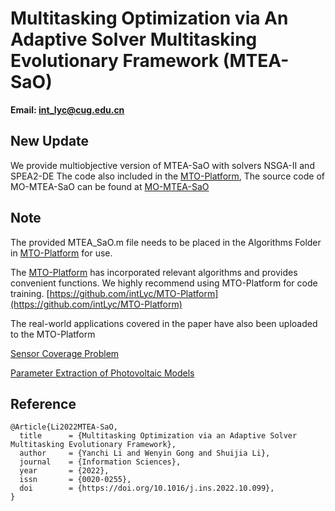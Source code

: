 # Multitasking Optimization via An Adaptive Solver Multitasking Evolutionary Framework (MTEA-SaO)

**Email: int_lyc@cug.edu.cn**

## New Update

We provide multiobjective version of MTEA-SaO with solvers NSGA-II and SPEA2-DE
The code also included in the [MTO-Platform](https://github.com/intLyc/MTO-Platform), The source code of MO-MTEA-SaO can be found at [MO-MTEA-SaO](https://github.com/intLyc/MTO-Platform/blob/master/MTO/Algorithms/Multi-objective%20Multi-task/Multi-population/MO-MTEA-SaO/MO_MTEA_SaO.m)

## Note

The provided MTEA_SaO.m file needs to be placed in the Algorithms Folder in  [MTO-Platform](https://github.com/intLyc/MTO-Platform) for use.

The [MTO-Platform](https://github.com/intLyc/MTO-Platform) has incorporated relevant algorithms and provides convenient functions. We highly recommend using MTO-Platform for code training. [https://github.com/intLyc/MTO-Platform](https://github.com/intLyc/MTO-Platform)

The real-world applications covered in the paper have also been uploaded to the MTO-Platform

[Sensor Coverage Problem](https://github.com/intLyc/MTO-Platform/tree/master/MTO/Problems/Real-world%20Applications/Sensor%20Coverage%20Problem)

[Parameter Extraction of Photovoltaic Models](https://github.com/intLyc/MTO-Platform/tree/master/MTO/Problems/Real-world%20Applications/Parameter%20Extraction%20of%20Photovoltaic%20Models)

## Reference

```
@Article{Li2022MTEA-SaO,  
  title      = {Multitasking Optimization via an Adaptive Solver Multitasking Evolutionary Framework},  
  author     = {Yanchi Li and Wenyin Gong and Shuijia Li},  
  journal    = {Information Sciences},  
  year       = {2022},  
  issn       = {0020-0255},  
  doi        = {https://doi.org/10.1016/j.ins.2022.10.099},  
}
```
